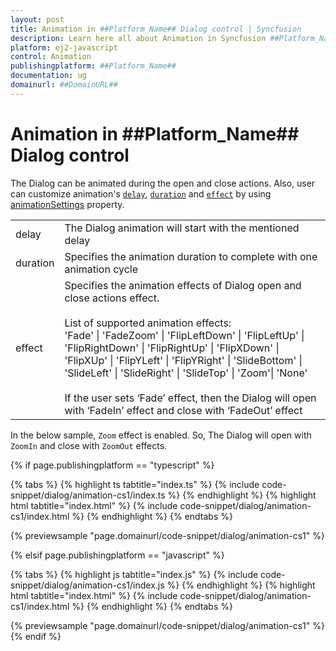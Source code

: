 ```yaml
---
layout: post
title: Animation in ##Platform_Name## Dialog control | Syncfusion
description: Learn here all about Animation in Syncfusion ##Platform_Name## Dialog control of Syncfusion Essential JS 2 and more.
platform: ej2-javascript
control: Animation 
publishingplatform: ##Platform_Name##
documentation: ug
domainurl: ##DomainURL##
---
```


# Animation in ##Platform_Name## Dialog control

The Dialog can be animated during the open and close actions. Also, user can customize animation's [`delay`](../api/dialog/animationSettings/#delay), [`duration`](../api/dialog/animationSettings/#duration) and [`effect`](../api/dialog/animationSettings/#effect) by using [animationSettings](../api/dialog/#animationsettings) property.

<!-- markdownlint-disable MD033 -->
<table>
<tr>
<td>
delay</td><td>
The Dialog animation will start with the mentioned delay</td></tr>
<tr>
<td>
duration</td><td>
Specifies the animation duration to complete with one animation cycle</td></tr>
<tr>
<td>
effect</td><td>
Specifies the animation effects of Dialog open and close actions effect.
<br /><br />
List of supported animation effects:
<br />
'Fade' | 'FadeZoom' | 'FlipLeftDown' | 'FlipLeftUp' | 'FlipRightDown' | 'FlipRightUp' | 'FlipXDown' |
'FlipXUp' | 'FlipYLeft' | 'FlipYRight' | 'SlideBottom' | 'SlideLeft' | 'SlideRight' | 'SlideTop' |
'Zoom'| 'None'
<br /><br />
If the user sets ‘Fade’ effect, then the Dialog will open with ‘FadeIn’ effect and close with ‘FadeOut’ effect
</td></tr>
</table>

In the below sample, `Zoom` effect is enabled. So, The Dialog will open with `ZoomIn`
and close with `ZoomOut` effects.

{% if page.publishingplatform == "typescript" %}

 {% tabs %}
{% highlight ts tabtitle="index.ts" %}
{% include code-snippet/dialog/animation-cs1/index.ts %}
{% endhighlight %}
{% highlight html tabtitle="index.html" %}
{% include code-snippet/dialog/animation-cs1/index.html %}
{% endhighlight %}
{% endtabs %}
        
{% previewsample "page.domainurl/code-snippet/dialog/animation-cs1" %}

{% elsif page.publishingplatform == "javascript" %}

{% tabs %}
{% highlight js tabtitle="index.js" %}
{% include code-snippet/dialog/animation-cs1/index.js %}
{% endhighlight %}
{% highlight html tabtitle="index.html" %}
{% include code-snippet/dialog/animation-cs1/index.html %}
{% endhighlight %}
{% endtabs %}

{% previewsample "page.domainurl/code-snippet/dialog/animation-cs1" %}
{% endif %}
